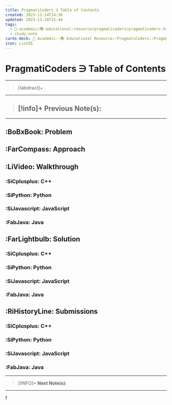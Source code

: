```yaml
---
title: PragmatiCoders ∋ Table of Contents
created: 2023-11-14T14:30
updated: 2023-11-16T15:44
tags:
  - 🔴-academic/📚-educational-resource/pragmaticoders/pragmaticoders-∋-table-of-contents
  - study-note
cards-deck: 🔴 Academic::📚 Educational Resource️::PragmatiCoders::PragmatiCoders ∋ Table of Contents
icon: ListOI
---
```


# PragmatiCoders ∋ Table of Contents

---

> [!abstract]+ 
> 

---

> [!info]+ 
> **Previous Note(s):**
> - 

---
## :BoBxBook: Problem

## :FarCompass: Approach

## :LiVideo: Walkthrough

### :SiCplusplus: C++

### :SiPython: Python

### :SiJavascript: JavaScript

### :FabJava: Java

## :FarLightbulb: Solution

### :SiCplusplus: C++

### :SiPython: Python

### :SiJavascript: JavaScript

### :FabJava: Java

## :RiHistoryLine: Submissions

### :SiCplusplus: C++

### :SiPython: Python

### :SiJavascript: JavaScript

### :FabJava: Java

---

> [!INFO]+ 
> **Next Note(s)**:
> 

---




f
